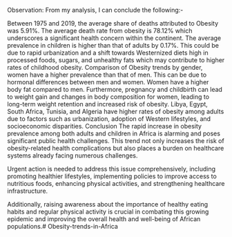 Observation:
From my analysis, I can conclude the following:-

Between 1975 and 2019, the average share of deaths attributed to Obesity was 5.91%.
The average death rate from obesity is 78.12% which underscores a significant health concern within the continent.
The average prevalence in children is higher than that of adults by 0.17%. This could be due to rapid urbanization and a shift towards Westernized diets high in processed foods, sugars, and unhealthy fats which may contribute to higher rates of childhood obesity.
Comparison of Obesity trends by gender, women have a higher prevalence than that of men. This can be due to hormonal differences between men and women. Women have a higher body fat compared to men. Furthermore, pregnancy and childbirth can lead to weight gain and changes in body composition for women, leading to long-term weight retention and increased risk of obesity.
Libya, Egypt, South Africa, Tunisia, and Algeria have higher rates of obesity among adults due to factors such as urbanization, adoption of Western lifestyles, and socioeconomic disparities.
Conclusion
The rapid increase in obesity prevalence among both adults and children in Africa is alarming and poses significant public health challenges. This trend not only increases the risk of obesity-related health complications but also places a burden on healthcare systems already facing numerous challenges.

Urgent action is needed to address this issue comprehensively, including promoting healthier lifestyles, implementing policies to improve access to nutritious foods, enhancing physical activities, and strengthening healthcare infrastructure.

Additionally, raising awareness about the importance of healthy eating habits and regular physical activity is crucial in combating this growing epidemic and improving the overall health and well-being of African populations.# Obesity-trends-in-Africa
